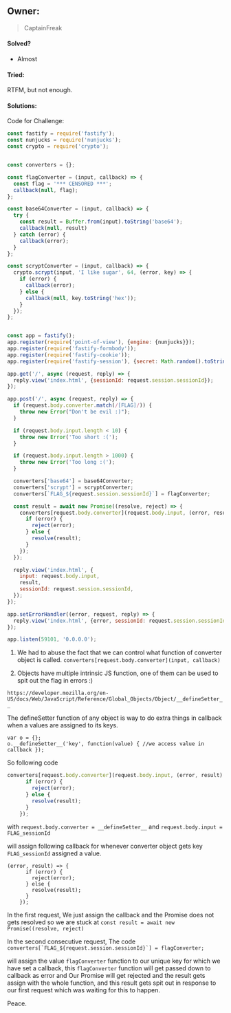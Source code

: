 ## Owner:

> CaptainFreak

#### Solved?

 - Almost

#### Tried:

 RTFM, but not enough.

#### Solutions:

Code for Challenge:

```javascript
const fastify = require('fastify');
const nunjucks = require('nunjucks');
const crypto = require('crypto');


const converters = {};

const flagConverter = (input, callback) => {
  const flag = '*** CENSORED ***';
  callback(null, flag);
};

const base64Converter = (input, callback) => {
  try {
    const result = Buffer.from(input).toString('base64');
    callback(null, result)
  } catch (error) {
    callback(error);
  }
};

const scryptConverter = (input, callback) => {
  crypto.scrypt(input, 'I like sugar', 64, (error, key) => {
    if (error) {
      callback(error);
    } else {
      callback(null, key.toString('hex'));
    }
  });
};


const app = fastify();
app.register(require('point-of-view'), {engine: {nunjucks}});
app.register(require('fastify-formbody'));
app.register(require('fastify-cookie'));
app.register(require('fastify-session'), {secret: Math.random().toString(2), cookie: {secure: false}});

app.get('/', async (request, reply) => {
  reply.view('index.html', {sessionId: request.session.sessionId});
});

app.post('/', async (request, reply) => {
  if (request.body.converter.match(/[FLAG]/)) {
    throw new Error("Don't be evil :)");
  }

  if (request.body.input.length < 10) {
    throw new Error('Too short :(');
  }

  if (request.body.input.length > 1000) {
    throw new Error('Too long :(');
  }

  converters['base64'] = base64Converter;
  converters['scrypt'] = scryptConverter;
  converters[`FLAG_${request.session.sessionId}`] = flagConverter;

  const result = await new Promise((resolve, reject) => {
    converters[request.body.converter](request.body.input, (error, result) => {
      if (error) {
        reject(error);
      } else {
        resolve(result);
      }
    });
  });

  reply.view('index.html', {
    input: request.body.input,
    result,
    sessionId: request.session.sessionId,
  });
});

app.setErrorHandler((error, request, reply) => {
  reply.view('index.html', {error, sessionId: request.session.sessionId});
});

app.listen(59101, '0.0.0.0');

```

1. We had to abuse the fact that we can control what function of converter object is called. 
`converters[request.body.converter](input, callback)`

2. Objects have multiple intrinsic JS function, one of them can be used to spit out the flag in errors :)

`https://developer.mozilla.org/en-US/docs/Web/JavaScript/Reference/Global_Objects/Object/__defineSetter__`

The defineSetter function of any object is way to do extra things in callback when a values are assigned to its keys.


```
var o = {};
o.__defineSetter__('key', function(value) { //we access value in callback });
```


So following code

```javascript
converters[request.body.converter](request.body.input, (error, result) => {
      if (error) {
        reject(error);
      } else {
        resolve(result);
      }
    });

```

with `request.body.converter = __defineSetter__` and `request.body.input = FLAG_sessionId`

will assign following callback for whenever converter object gets key `FLAG_sessionId`
assigned a value.

```
(error, result) => {
      if (error) {
        reject(error);
      } else {
        resolve(result);
      }
    });

```


In the first request, We just assign the callback and the Promise does not gets resolved so we are stuck at `const result = await new Promise((resolve, reject)`

In the second consecutive request, The code 
```converters[`FLAG_${request.session.sessionId}`] = flagConverter;```

will assign the value `flagConverter` function to our unique key for which we have set a callback, this `flagConverter` function will get passed down to callback as error and Our Promise will get rejected and the result gets assign with the whole function, and this result gets spit out in response to our first request which was waiting for this to happen.

Peace.






